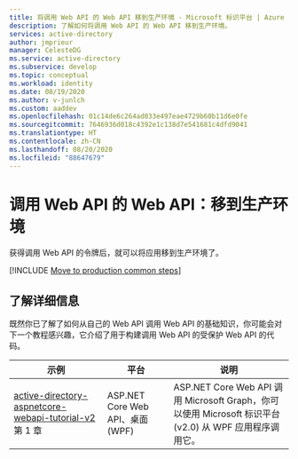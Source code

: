 ```yaml
---
title: 将调用 Web API 的 Web API 移到生产环境 - Microsoft 标识平台 | Azure
description: 了解如何将调用 Web API 的 Web API 移到生产环境。
services: active-directory
author: jmprieur
manager: CelesteDG
ms.service: active-directory
ms.subservice: develop
ms.topic: conceptual
ms.workload: identity
ms.date: 08/19/2020
ms.author: v-junlch
ms.custom: aaddev
ms.openlocfilehash: 01c14de6c264ad033e497eae4729b60b11d6e0fe
ms.sourcegitcommit: 7646936d018c4392e1c138d7e541681c4dfd9041
ms.translationtype: HT
ms.contentlocale: zh-CN
ms.lasthandoff: 08/20/2020
ms.locfileid: "88647679"
---
```

# <a name="a-web-api-that-calls-web-apis-move-to-production"></a>调用 Web API 的 Web API：移到生产环境

获得调用 Web API 的令牌后，就可以将应用移到生产环境了。

[!INCLUDE [Move to production common steps](../../../includes/active-directory-develop-scenarios-production.md)]

## <a name="learn-more"></a>了解详细信息

既然你已了解了如何从自己的 Web API 调用 Web API 的基础知识，你可能会对下一个教程感兴趣，它介绍了用于构建调用 Web API 的受保护 Web API 的代码。

| 示例 | 平台 | 说明 |
|--------|----------|-------------|
| [active-directory-aspnetcore-webapi-tutorial-v2](https://github.com/Azure-Samples/active-directory-dotnet-native-aspnetcore-v2/tree/master/2.%20Web%20API%20now%20calls%20Microsoft%20Graph) 第 1 章 | ASP.NET Core Web API、桌面 (WPF) | ASP.NET Core Web API 调用 Microsoft Graph，你可以使用 Microsoft 标识平台 (v2.0) 从 WPF 应用程序调用它。 |

